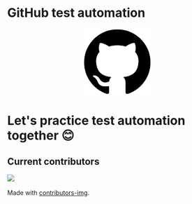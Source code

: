 # GitHub test automation

<p align="center">
    <img src="github-logo.png" alt="Inline specification" width="30%"/>
</p>

# Let's practice test automation together 😊

## Current contributors

<a href="https://github.com/daverbk/github-ta/graphs/contributors">
  <img src="https://contrib.rocks/image?repo=daverbk/github-ta" />
</a>

Made with [contributors-img](https://contrib.rocks).
